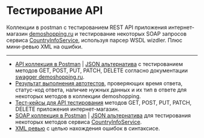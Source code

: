 # Тестирование API

Коллекции в postman с тестированием REST API приложения интернет-магазин [demoshopping.ru](https://demoshopping.ru/) и тестирование некоторых SOAP запросов сервиса [CountryInfoService](http://webservices.oorsprong.org/websamples.countryinfo/CountryInfoService.wso?WSDL), используя парсер WSDL wizdler. Плюс мини-ревью XML на ошибки.

---

- [API коллекция в Postman](https://www.postman.com/espar/workspace/g9-mikhail-li/collection/20541504-221da1cb-c50a-40e8-9b17-bc563e13f3e8?action=share&creator=20541504&active-environment=20541504-3d77f342-3802-45e6-9b35-3cadfc21182f) | [JSON альтернатива](https://github.com/Leesmike/api/blob/main/DemoShopping.postman_collection.json) с тестированием методов GET, POST, PUT, PATCH, DELETE согласно документации [swagger demoshopping.ru](https://demoshopping.ru/api-docs/).
- [Результат выполнения автотестов](https://github.com/Leesmike/api/blob/main/G9_DemoShopping_postman_test_run.json), проверяющих время ответа, статус-код ответа, наличие нужных данных и их тип в ответе для некоторых методов в коллекции demoshopping.
- [Тест-кейсы для API тестирования](https://github.com/Leesmike/api/blob/main/G9%20Mikhail%20Li%20API%20test%20suite.pdf) методов GET, POST, PUT, PATCH, DELETE приложения интернет-магазин.
- [SOAP коллекция в Postman](https://www.postman.com/espar/workspace/g9-mikhail-li/collection/20541504-9432f65f-d22d-49e4-9eee-8fb39b7d70cf?action=share&creator=20541504) | [JSON альтернатива](https://github.com/Leesmike/api/blob/main/SOAP.postman_collection.json) для тестирования некоторых методов сервиса [CountryInfoService](http://webservices.oorsprong.org/websamples.countryinfo/CountryInfoService.wso?WSDL).
- [XML ревью](https://docs.google.com/spreadsheets/d/1Yk1TUaHa51QdTCaqIv9CUGzTCvJ1FAPE_yrtQZF7LM4/edit?usp=sharing) с целью нахождения ошибок в синтаксисе.
